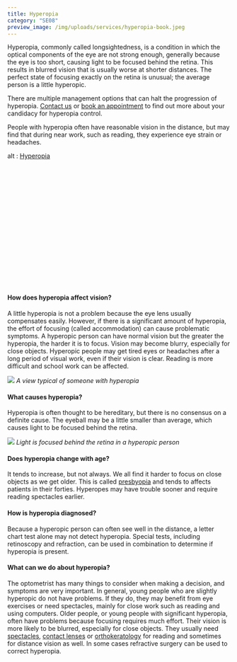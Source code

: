 ```yaml
---
title: Hyperopia
category: "SE08"
preview_image: /img/uploads/services/hyperopia-book.jpeg
---
```


<div class="employee-heading">
<p>Hyperopia, commonly called longsightedness, is a condition in which the optical components of the eye are not strong enough, generally because the eye is too short, causing light to be focused behind the retina. This results in blurred vision that is usually worse at shorter distances. The perfect state of focusing exactly on the retina is unusual; the average person is a little hyperopic.</p>
<p>There are multiple management options that can halt the progression of hyperopia. <a href="/contact">Contact us</a> or <a href="/what-we-do/eye-exam">book an appointment</a> to find out more about your candidacy for hyperopia control.
</div>

People with hyperopia often have reasonable vision in the distance, but may find that during near work, such as reading, they experience eye strain or headaches.

<div class="myWrapper" style="position: relative; padding-bottom: 56.25%; height: 0;"><!--[if IE]><iframe frameborder="0" type="text/html" src="https://2689-2347.captiv8online.com/animations/embed/one/lo-t-d?player_width=100%&player_height=100%&site_company_language=34&autostart=false" width="100%" height="100%" style="position:absolute;top:0;left:0;width:100%;height:100%;"></iframe><![endif]--><!--[if !IE]> <--><object data="https://2689-2347.captiv8online.com/animations/embed/one/lo-t-d?player_width=100%&player_height=100%&site_company_language=34&autostart=false" type="text/html" width="100%" height="100%" style="position:absolute;top:0;left:0;width:100%;height:100%;">  alt : <a href="https://2689-2347.captiv8online.com/animations/embed/one/lo-t-d?player_width=100%&player_height=100%&site_company_language=34&autostart=false">Hyperopia</a></object><!--> <![endif]--></div>

<br>

#### How does hyperopia affect vision?

A little hyperopia is not a problem because the eye lens usually compensates easily. However, if there is a significant amount of hyperopia, the effort of focusing (called accommodation) can cause problematic symptoms. A hyperopic person can have normal vision but the greater the hyperopia, the harder it is to focus. Vision may become blurry, especially for close objects. Hyperopic people may get tired eyes or headaches after a long period of visual work, even if their vision is clear. Reading is more difficult and school work can be affected.

![](/img/uploads/hyperopia-vision.jpg)
_A view typical of someone with hyperopia_

#### What causes hyperopia?

Hyperopia is often thought to be hereditary, but there is no consensus on a definite cause. The eyeball may be a little smaller than average, which causes light to be focused behind the retina.

![](/img/uploads/hyperopia-2.jpg)
_Light is focused behind the retina in a hyperopic person_

#### Does hyperopia change with age?

It tends to increase, but not always. We all find it harder to focus on close objects as we get older. This is called [presbyopia](/what-we-do/presbyopia) and tends to affects patients in their forties. Hyperopes may have trouble sooner and require reading spectacles earlier.

#### How is hyperopia diagnosed?

Because a hyperopic person can often see well in the distance, a letter chart test alone may not detect hyperopia. Special tests, including retinoscopy and refraction, can be used in combination to determine if hyperopia is present.

#### What can we do about hyperopia?

The optometrist has many things to consider when making a decision, and symptoms are very important. In general, young people who are slightly hyperopic do not have problems. If they do, they may benefit from eye exercises or need spectacles, mainly for close work such as reading and using computers. Older people, or young people with significant hyperopia, often have problems because focusing requires much effort. Their vision is more likely to be blurred, especially for close objects. They usually need [spectacles](/what-we-do/glasses), [contact lenses](/what-we-do/contact-lenses) or [orthokeratology](/what-we-do/orthokeratology-corneal-reshaping) for reading and sometimes for distance vision as well. In some cases refractive surgery can be used to correct hyperopia.
